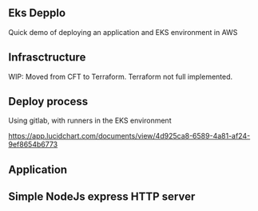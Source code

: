 ## Eks Depplo

Quick demo of deploying an application and EKS environment in AWS 


## Infrasctructure
WIP: Moved from CFT to Terraform. Terraform not full implemented.


## Deploy process

Using gitlab, with runners in the EKS environment

https://app.lucidchart.com/documents/view/4d925ca8-6589-4a81-af24-9ef8654b6773

## Application

Simple NodeJs express HTTP server
- 
